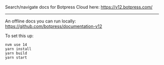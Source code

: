 Search/navigate docs for Botpress Cloud here:
https://v12.botpress.com/

---

An offline docs you can run locally:
https://github.com/botpress/documentation-v12

To set this up:
```
nvm use 14
yarn install
yarn build
yarn start
```

